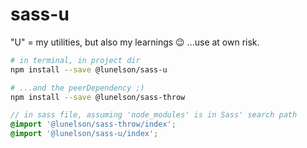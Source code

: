 # sass-u



"U" = my utilities, but also my learnings 😉 ...use at own risk.

```sh
# in terminal, in project dir
npm install --save @lunelson/sass-u

# ...and the peerDependency ;)
npm install --save @lunelson/sass-throw
```
```scss
// in sass file, assuming 'node_modules' is in Sass' search path
@import '@lunelson/sass-throw/index';
@import '@lunelson/sass-u/index';
```
